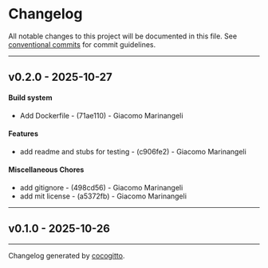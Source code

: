 # Changelog
All notable changes to this project will be documented in this file. See [conventional commits](https://www.conventionalcommits.org/) for commit guidelines.

- - -
## v0.2.0 - 2025-10-27
#### Build system
- Add Dockerfile - (71ae110) - Giacomo Marinangeli
#### Features
- add readme and stubs for testing - (c906fe2) - Giacomo Marinangeli
#### Miscellaneous Chores
- add gitignore - (498cd56) - Giacomo Marinangeli
- add mit license - (a5372fb) - Giacomo Marinangeli

- - -

## v0.1.0 - 2025-10-26

- - -

Changelog generated by [cocogitto](https://github.com/cocogitto/cocogitto).
